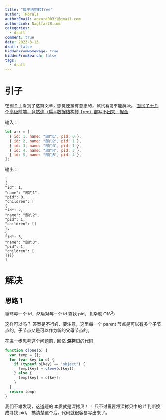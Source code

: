 ```yaml
---
title: "扁平结构转Tree"
author: TRoYals
authorEmail: aozora00321@gmail.com
authorLink: Naglfar28.com
categories:
  - draft
comment: true
date: 2023-3-13
draft: false
hiddenFromHomePage: true
hiddenFromSearch: false
tags:
  - draft
---
```


# 引子

在掘金上看到了这篇文章，感觉还蛮有意思的，试试看能不能解决。
[面试了十几个高级前端，竟然连（扁平数据结构转 Tree）都写不出来 - 掘金](https://juejin.cn/post/6983904373508145189)

输入：

```js
let arr = [
  { id: 1, name: "部门1", pid: 0 },
  { id: 2, name: "部门2", pid: 1 },
  { id: 3, name: "部门3", pid: 1 },
  { id: 4, name: "部门4", pid: 3 },
  { id: 5, name: "部门5", pid: 4 },
];
```

输出：

    [
    {
    "id": 1,
    "name": "部门1",
    "pid": 0,
    "children": [
    {
    "id": 2,
    "name": "部门2",
    "pid": 1,
    "children": []
    },
    {
    "id": 3,
    "name": "部门3",
    "pid": 1,
    "children": [
    ]}]}
    ]

# 解决

## 思路 1

循环每一个 id，然后对每一个 id 查找 pid，复杂度 O($N^2$)

这样可以吗？ 答案是不行的，要注意，这里每一个 parent 节点是可以有多个子节点的，子节点又是可以作为新的父母节点的。

在进一步思考这个问题前，回忆 **深拷贝**的代码

```js
function clone(o) {
  var temp = {};
  for (var key in o) {
    if (typeof o[key] == "object") {
      temp[key] = clone(o[key]);
    } else {
      temp[key] = o[key];
    }
  }
  return temp;
}
```

我们不难发现，这道题的 本质就是深拷贝！！
只不过需要将深拷贝中的 if 判断换成寻找 pid。
搞清楚这个后，代码就很容易写出来了。

```js

```
